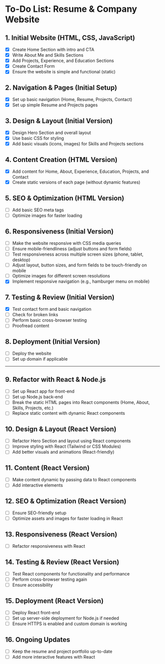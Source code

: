 # To-Do List: Resume & Company Website

## 1. **Initial Website (HTML, CSS, JavaScript)**
- [x] Create Home Section with intro and CTA
- [x] Write About Me and Skills Sections
- [x] Add Projects, Experience, and Education Sections
- [x] Create Contact Form
- [x] Ensure the website is simple and functional (static)

## 2. **Navigation & Pages (Initial Setup)**
- [x] Set up basic navigation (Home, Resume, Projects, Contact)
- [x] Set up simple Resume and Projects pages

## 3. **Design & Layout (Initial Version)**
- [x] Design Hero Section and overall layout
- [x] Use basic CSS for styling
- [x] Add basic visuals (icons, images) for Skills and Projects sections

## 4. **Content Creation (HTML Version)**
- [x] Add content for Home, About, Experience, Education, Projects, and Contact
- [x] Create static versions of each page (without dynamic features)

## 5. **SEO & Optimization (HTML Version)**
- [ ] Add basic SEO meta tags
- [ ] Optimize images for faster loading

## 6. **Responsiveness (Initial Version)**
- [ ] Make the website responsive with CSS media queries
- [ ] Ensure mobile-friendliness (adjust buttons and form fields)
- [ ] Test responsiveness across multiple screen sizes (phone, tablet, desktop)
- [ ] Adjust layout, button sizes, and form fields to be touch-friendly on mobile
- [ ] Optimize images for different screen resolutions
- [x] Implement responsive navigation (e.g., hamburger menu on mobile)

## 7. **Testing & Review (Initial Version)**
- [x] Test contact form and basic navigation
- [ ] Check for broken links
- [ ] Perform basic cross-browser testing
- [ ] Proofread content

## 8. **Deployment (Initial Version)**
- [ ] Deploy the website
- [ ] Set up domain if applicable

---

## 9. **Refactor with React & Node.js**
- [ ] Set up React app for front-end
- [ ] Set up Node.js back-end
- [ ] Break the static HTML pages into React components (Home, About, Skills, Projects, etc.)
- [ ] Replace static content with dynamic React components

## 10. **Design & Layout (React Version)**
- [ ] Refactor Hero Section and layout using React components
- [ ] Improve styling with React (Tailwind or CSS Modules)
- [ ] Add better visuals and animations (React-friendly)

## 11. **Content (React Version)**
- [ ] Make content dynamic by passing data to React components
- [ ] Add interactive elements

## 12. **SEO & Optimization (React Version)**
- [ ] Ensure SEO-friendly setup
- [ ] Optimize assets and images for faster loading in React

## 13. **Responsiveness (React Version)**
- [ ] Refactor responsiveness with React 

## 14. **Testing & Review (React Version)**
- [ ] Test React components for functionality and performance
- [ ] Perform cross-browser testing again
- [ ] Ensure accessibility 

## 15. **Deployment (React Version)**
- [ ] Deploy React front-end
- [ ] Set up server-side deployment for Node.js if needed 
- [ ] Ensure HTTPS is enabled and custom domain is working

## 16. **Ongoing Updates**
- [ ] Keep the resume and project portfolio up-to-date
- [ ] Add more interactive features with React
